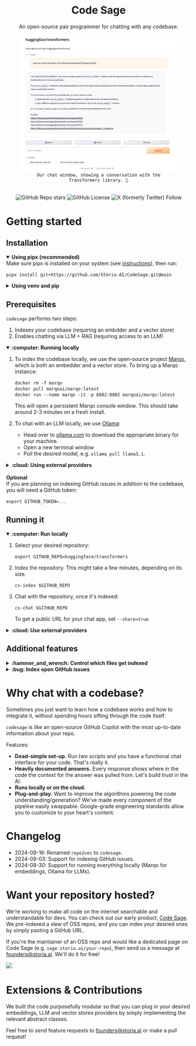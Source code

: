 <div align="center">
  <h1 align="center">Code Sage</h1>
  <p align="center">An open-source pair programmer for chatting with any codebase.</p>
  <!-- The <kbd> tag is used as a workaround since GitHub doesn't apply inline image styles -->
  <kbd>
    <figure>
        <img src="assets/chat_screenshot2.png" alt="screenshot" />
        <figcaption align="center" style="font-size: smaller;">Our chat window, showing a conversation with the Transformers library. 🚀</figcaption>
    </figure>
  </kbd>
</div>

<div align="center">
  </br>
    <img alt="GitHub Repo stars" src="https://img.shields.io/github/stars/Storia-AI/CodeSage?logo=github" />
    <img alt="GitHub License" src="https://img.shields.io/github/license/Storia-AI/CodeSage"></img>
    <img alt="X (formerly Twitter) Follow" src="https://img.shields.io/twitter/follow/StoriaAI"></img>
  </br>
</div>

# Getting started

## Installation

<details open>
<summary><strong>Using pipx (recommended) </strong></summary>
Make sure pipx is installed on your system (see <a href="https://pipx.pypa.io/stable/installation/">instructions</a>), then run:

```
pipx install git+https://github.com/Storia-AI/CodeSage.git@main
```

</details>

<details>
<summary><strong>Using venv and pip</strong></summary>
Alternatively, you can manually create a virtual environment and install Code Sage via pip:

```
python -m venv codesage-venv
source codesage-venv/bin/activate
pip install git+https://github.com/Storia-AI/CodeSage.git@main
```

</details>

## Prerequisites

`codesage` performs two steps:

1. Indexes your codebase (requiring an embdder and a vector store)
2. Enables chatting via LLM + RAG (requiring access to an LLM)

<details open>
<summary><strong>:computer: Running locally</strong></summary>

1. To index the codebase locally, we use the open-source project <a href="https://github.com/marqo-ai/marqo">Marqo</a>, which is both an embedder and a vector store. To bring up a Marqo instance:

    ```
    docker rm -f marqo
    docker pull marqoai/marqo:latest
    docker run --name marqo -it -p 8882:8882 marqoai/marqo:latest
    ```

    This will open a persistent Marqo console window. This should take around 2-3 minutes on a fresh install.

2. To chat with an LLM locally, we use <a href="https://github.com/ollama/ollama">Ollama</a>:

    - Head over to [ollama.com](https://ollama.com) to download the appropriate binary for your machine.
    - Open a new terminal window
    - Pull the desired model, e.g. `ollama pull llama3.1`.

</details>

<details>
<summary><strong>:cloud: Using external providers</strong></summary>

1. We support <a href="https://openai.com/">OpenAI</a> for embeddings (they have a super fast batch embedding API) and <a href="https://www.pinecone.io/">Pinecone</a> for the vector store. So you will need two API keys:

    ```
    export OPENAI_API_KEY=...
    export PINECONE_API_KEY=...
    ```

2. Create a Pinecone index [on their website](https://pinecone.io) and export the name:
    ```
    export PINECONE_INDEX_NAME=...
    ```

2. For chatting with an LLM, we support OpenAI and Anthropic. For the latter, set an additional API key:

    ```
    export ANTHROPIC_API_KEY=...
    ```

</details>

<br>
<summary><strong>Optional</strong></summary>
If you are planning on indexing GitHub issues in addition to the codebase, you will need a GitHub token:

    export GITHUB_TOKEN=...

## Running it

<details open>
<summary><strong>:computer: Run locally</strong></summary>

1. Select your desired repository:
    ```
    export GITHUB_REPO=huggingface/transformers
    ```

2. Index the repository. This might take a few minutes, depending on its size.
    ```
    cs-index $GITHUB_REPO
    ```

3. Chat with the repository, once it's indexed:
    ```
    cs-chat $GITHUB_REPO
    ```
    To get a public URL for your chat app, set `--share=true`.

</details>

<details>
<summary><strong>:cloud: Use external providers</strong></summary>

1. Select your desired repository:
    ```
    export GITHUB_REPO=huggingface/transformers
    ```

2. Index the repository. This might take a few minutes, depending on its size.
    ```
    cs-index $GITHUB_REPO \
        --embedder-type=openai \
        --vector-store=pinecone \
        --index-name=$PINECONE_INDEX_NAME
    ```

3. Chat with the repository, once it's indexed:
    ```
    cs-chat $GITHUB_REPO \
        --vector-store-type=pinecone \
        --index-name=$PINECONE_INDEX_NAME \
        --llm-provider=openai \
        --llm-model=gpt-4
    ```
    To get a public URL for your chat app, set `--share=true`.
</details>

## Additional features

<details>
<summary><strong>:hammer_and_wrench: Control which files get indexed</strong></summary>

You can specify an inclusion or exclusion file in the following format:
```
# This is a comment
ext:.my-ext-1
ext:.my-ext-2
ext:.my-ext-3
dir:my-dir-1
dir:my-dir-2
dir:my-dir-3
file:my-file-1.md
file:my-file-2.py
file:my-file-3.cpp
```
where:
- `ext` specifies a file extension
- `dir` specifies a directory. This is not a full path. For instance, if you specify `dir:tests` in an exclusion directory, then a file like `/path/to/my/tests/file.py` will be ignored.
- `file` specifies a file name. This is also not a full path. For instance, if you specify `file:__init__.py`, then a file like `/path/to/my/__init__.py` will be ignored.

To specify an inclusion file (i.e. only index the specified files):
```
cs-index $GITHUB_REPO --include=/path/to/inclusion/file
```

To specify an exclusion file (i.e. index all files, except for the ones specified):
```
cs-index $GITHUB_REPO --exclude=/path/to/exclusion/file
```
By default, we use the exclusion file [sample-exclude.txt](codesage/sample-exclude.txt).
</details>

<details>
<summary><strong>:bug: Index open GitHub issues</strong></summary>
You will need a GitHub token first:
```
export GITHUB_TOKEN=...
```

To index GitHub issues without comments:
```
cs-index $GITHUB_REPO --index-issues
```

To index GitHub issues with comments:
```
cs-index $GITHUB_REPO --index-issues --index-issue-comments
```

To index GitHub issues, but not the codebase:
```
cs-index $GITHUB_REPO --index-issues --no-index-repo
```
</details>

# Why chat with a codebase?

Sometimes you just want to learn how a codebase works and how to integrate it, without spending hours sifting through
the code itself.

`codesage` is like an open-source GitHub Copilot with the most up-to-date information about your repo.

Features:

- **Dead-simple set-up.** Run *two scripts* and you have a functional chat interface for your code. That's really it.
- **Heavily documented answers.** Every response shows where in the code the context for the answer was pulled from. Let's build trust in the AI.
- **Runs locally or on the cloud.**
- **Plug-and-play.** Want to improve the algorithms powering the code understanding/generation? We've made every component of the pipeline easily swappable. Google-grade engineering standards allow you to customize to your heart's content.

# Changelog

- 2024-09-16: Renamed `repo2vec` to `codesage`.
- 2024-09-03: Support for indexing GitHub issues.
- 2024-08-30: Support for running everything locally (Marqo for embeddings, Ollama for LLMs).

# Want your repository hosted?

We're working to make all code on the internet searchable and understandable for devs. You can check out our early product, [Code Sage](https://sage.storia.ai). We pre-indexed a slew of OSS repos, and you can index your desired ones by simply pasting a GitHub URL.

If you're the maintainer of an OSS repo and would like a dedicated page on Code Sage (e.g. `sage.storia.ai/your-repo`), then send us a message at [founders@storia.ai](mailto:founders@storia.ai). We'll do it for free!

![](assets/sage.gif)

# Extensions & Contributions

We built the code purposefully modular so that you can plug in your desired embeddings, LLM and vector stores providers by simply implementing the relevant abstract classes.

Feel free to send feature requests to [founders@storia.ai](mailto:founders@storia.ai) or make a pull request!
